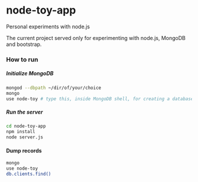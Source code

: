 # node-toy-app
Personal experiments with node.js

The current project served only for experimenting with node.js, MongoDB and bootstrap.

### How to run

##### Initialize MongoDB
```bash
mongod --dbpath ~/dir/of/your/choice
mongo
use node-toy # type this, inside MongoDB shell, for creating a database
```

##### Run the server
```bash
cd node-toy-app
npm install
node server.js
```

#### Dump records
```bash
mongo
use node-toy
db.clients.find()
```
